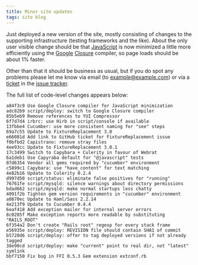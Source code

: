 ```yaml
---
title: Minor site updates
tags: site blog
---
```


Just deployed a new version of the site, mostly consisting of changes to the supporting infrastructure (testing frameworks and the like). About the only user visible change should be that [JavaScript](/wiki/JavaScript) is now minimized a little more efficiently using the [Google](/wiki/Google) [Closure](/wiki/Closure) compiler, so page loads should be about 1% faster.

Other than that it should be business as usual, but if you do spot any problems please let me know via email (to <example@example.com>) or via a [ticket](/wiki/ticket) in the [issue tracker](/wiki/issue_tracker).

The full list of code-level changes appears below:

    a84f3c9 Use Google Closure compiler for JavaScript minimization
    adc82b9 script/deploy: switch to Google Closure compiler
    85b5eb9 Remove references to YUI Compressor
    6f7d7d4 irbrc: use Hirb in script/console if available
    13fbbe4 Cucumber: use more consistent naming for "see" steps
    69a7c55 Update to FixtureReplacement 3.0
    e66081d Add link to GitHub ticket for FixtureReplacement issue
    f0bfbd2 Capistrano: remove stray files
    4ee93cc Update to FixtureReplacement 3.0.1
    17c3499 Switch to Capybara + Culerity in favour of Webrat
    6a1deb1 Use Capyraba default for "@javascript" tests
    07d6354 Vendor all gems required by "cucumber" environment
    c5899c1 Capybara: use "have_content" for text matching
    4e82b16 Update to Culerity 0.2.4
    d997d50 script/status: eliminate false positives for "running"
    76761fe script/mysqld: silence warnings about directory permissions
    bdad662 script/mysqld: make normal startups less chatty
    4091f2b Tighten gem version requirements in "cucumber" environment
    a0870ec Update to Haml/Sass 2.2.14
    4e213f9 Update to Cucumber 0.4.4
    6eaf418 Add exception mailer for internal server errors
    8c0285f Make exception reports more readable by substituting "RAILS_ROOT"
    6f354a2 Don't create "Rails root" regexp for every stack frame
    e56935e script/deploy: REVISION file should contain SHA1 of commit
    b5728d6 script/deploy: offer to tag deployed versions if not already tagged
    38e90cd script/deploy: make "current" point to real dir, not "latest" symlink
    bbf7150 Fix bug in FFI 0.5.3 Gem extension extconf.rb
